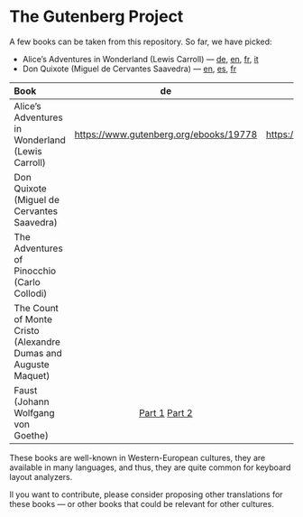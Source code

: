 # The Gutenberg Project

A few books can be taken from this repository. So far, we have picked:

- Alice’s Adventures in Wonderland (Lewis Carroll) —
  [de](https://www.gutenberg.org/ebooks/19778),
  [en](https://www.gutenberg.org/ebooks/11),
  [fr](https://www.gutenberg.org/ebooks/55456),
  [it](https://www.gutenberg.org/ebooks/28371)
- Don Quixote (Miguel de Cervantes Saavedra) —
  [en](https://www.gutenberg.org/ebooks/996),
  [es](https://www.gutenberg.org/ebooks/2000),
  [fr](https://www.gutenberg.org/ebooks/42524)

| Book                                             | de    | en    | es    | fr    | it    |
| :----------------------------------------------  | :---: | :---: | :---: | :---: | :---: | 
| Alice’s Adventures in Wonderland (Lewis Carroll) | https://www.gutenberg.org/ebooks/19778 | https://www.gutenberg.org/ebooks/1111111111111111111111 |  | https://www.gutenberg.org/ebooks/55456 | https://www.gutenberg.org/ebooks/28371 |
| Don Quixote (Miguel de Cervantes Saavedra)       |       | https://www.gutenberg.org/ebooks/996 | https://www.gutenberg.org/ebooks/2000 | https://www.gutenberg.org/ebooks/42524 |   |
| The Adventures of Pinocchio (Carlo Collodi)      |       | https://www.gutenberg.org/ebooks/500 |   |   | https://www.gutenberg.org/ebooks/52484 |
| The Count of Monte Cristo (Alexandre Dumas and Auguste Maquet) |  | https://www.gutenberg.org/ebooks/1184 |   | [Part 1](https://www.gutenberg.org/ebooks/17989) [Part 2](https://www.gutenberg.org/ebooks/17990) [Part 3](https://www.gutenberg.org/ebooks/17991) [Part 4](https://www.gutenberg.org/ebooks/17992) |   |
| Faust (Johann Wolfgang von Goethe) | [Part 1](https://www.gutenberg.org/ebooks/2229) [Part 2](https://www.gutenberg.org/ebooks/2230) | https://www.gutenberg.org/ebooks/14460 | https://www.gutenberg.org/ebooks/68566 | https://www.gutenberg.org/ebooks/54202 |   |


These books are well-known in Western-European cultures, they are available in
many languages, and thus, they are quite common for keyboard layout analyzers.

Il you want to contribute, please consider proposing other translations for
these books — or other books that could be relevant for other cultures.
